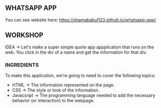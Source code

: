 WHATSAPP APP
------------

You can see website here: https://shamababul123.github.io/whatsapp-app/

## WORKSHOP

IDEA -> Let's make a super simple quote app appplication that runs on the web. You click in the div of a name and get the information for that div.

### INGREDIENTS
To make this application, we're going to need to cover the following topics:
  * HTML -> The information represented on the page.
  * CSS -> The style or look of the information.
  * Javacsript -> The programming language needed to add the necessary behavior (or interaction) to the webpage.
